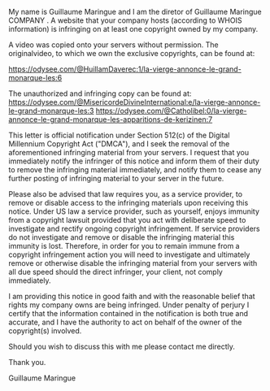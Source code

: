 My name is Guillaume Maringue and I am the diretor of Guillaume Maringue COMPANY . A website that your company hosts (according to WHOIS information) is infringing on at least one copyright owned by my company.

A video was copied onto your servers without permission.
The originalvideo, to which we own the exclusive copyrights, can be found at:

https://odysee.com/@HuillamDaverec:1/la-vierge-annonce-le-grand-monarque-les:6

The unauthorized and infringing copy can be found at:
https://odysee.com/@MisericordeDivineInternational:e/la-vierge-annonce-le-grand-monarque-les:3
https://odysee.com/@Catholibel:0/la-vierge-annonce-le-grand-monarque-les-apparitions-de-kerizinen:7

This letter is official notification under Section 512(c) of the Digital Millennium Copyright Act ("DMCA"), and I seek the removal of the aforementioned infringing material from your servers. I request that you immediately notify the infringer of this notice and inform them of their duty to remove the infringing material immediately, and notify them to cease any further posting of infringing material to your server in the future.

Please also be advised that law requires you, as a service provider, to remove or disable access to the infringing materials upon receiving this notice. Under US law a service provider, such as yourself, enjoys immunity from a copyright lawsuit provided that you act with deliberate speed to investigate and rectify ongoing copyright infringement. If service providers do not investigate and remove or disable the infringing material this immunity is lost. Therefore, in order for you to remain immune from a copyright infringement action you will need to investigate and ultimately remove or otherwise disable the infringing material from your servers with all due speed should the direct infringer, your client, not comply immediately.

I am providing this notice in good faith and with the reasonable belief that rights my company owns are being infringed. Under penalty of perjury I certify that the information contained in the notification is both true and accurate, and I have the authority to act on behalf of the owner of the copyright(s) involved.

Should you wish to discuss this with me please contact me directly.

Thank you.

Guillaume Maringue
